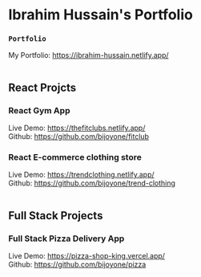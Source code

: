 # Ibrahim Hussain's Portfolio

### `Portfolio`

My Portfolio: https://ibrahim-hussain.netlify.app/


```
```
## React Projcts

### React Gym App 
Live Demo: https://thefitclubs.netlify.app/
<br />
Github: https://github.com/bijoyone/fitclub


### React E-commerce clothing store
Live Demo: https://trendclothing.netlify.app/
<br />
Github: https://github.com/bijoyone/trend-clothing

```
```
## Full Stack Projects

### Full Stack Pizza Delivery App
Live Demo: https://pizza-shop-king.vercel.app/
<br />
Github: https://github.com/bijoyone/pizza
